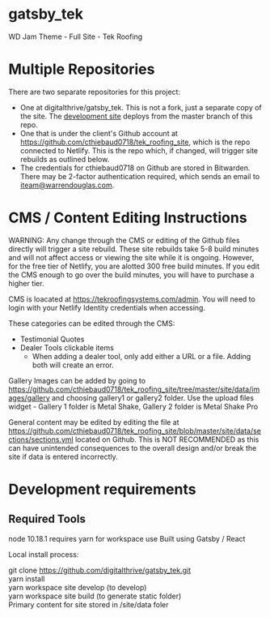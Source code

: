 # gatsby_tek

WD Jam Theme - Full Site - Tek Roofing


# Multiple Repositories

There are two separate repositories for this project:

- One at digitalthrive/gatsby_tek. This is not a fork, just a separate copy of the site. The [development site](https://compassionate-goldstine-98d45b.netlify.app/) deploys from the master branch of this repo. 
- One that is under the client's Github account at https://github.com/cthiebaud0718/tek_roofing_site, which is the repo connected to Netlify. This is the repo which, if changed, will trigger site rebuilds as outlined below.
- The credentials for cthiebaud0718 on Github are stored in Bitwarden. There may be 2-factor authentication required, which sends an email to iteam@warrendouglas.com.

# CMS / Content Editing Instructions

WARNING: Any change through the CMS or editing of the Github files directly will trigger a site rebuild. These site rebuilds take 5-8 build minutes and will not affect access or viewing the site while it is ongoing. However, for the free tier of Netlify, you are alotted 300 free build minutes.
If you edit the CMS enough to go over the build minutes, you will have to purchase a higher tier.

CMS is loacated at https://tekroofingsystems.com/admin. You will need to login with your Netlify Identity credentials when accessing.

These categories can be edited through the CMS:

- Testimonial Quotes
- Dealer Tools clickable items
  - When adding a dealer tool, only add either a URL or a file. Adding both will create an error.

Gallery Images can be added by going to https://github.com/cthiebaud0718/tek_roofing_site/tree/master/site/data/images/gallery and choosing gallery1 or gallery2 folder. Use the upload files widget - Gallery 1 folder is Metal Shake, Gallery 2 folder is Metal Shake Pro

General content may be edited by editing the file at https://github.com/cthiebaud0718/tek_roofing_site/blob/master/site/data/sections/sections.yml located on Github. This is NOT RECOMMENDED as this can have unintended consequences to the overall design and/or break the site if data is entered incorrectly.

# Development requirements

## Required Tools

node 10.18.1
requires yarn for workspace use
Built using Gatsby / React

Local install process:

git clone https://github.com/digitalthrive/gatsby_tek.git</br>
yarn install</br>
yarn workspace site develop (to develop)</br>
yarn workspace site build (to generate static folder)</br>
Primary content for site stored in /site/data foler
